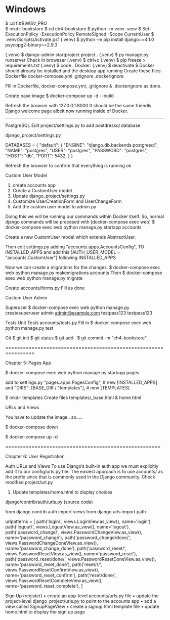 # Windows

$ cd f:\#B\WSV_PRO\
$ mkdir bookstore
$ cd ch4-bookstore
$ python -m venv .venv
$ Set-ExecutionPolicy -ExecutionPolicy RemoteSigned -Scope CurrentUser
$ .venv\Scripts\Activate.ps1
(.venv) $ python -m pip install django~=4.1.0 psycopg2-binary==2.9.3

(.venv) $ django-admin startproject project .
(.venv) $ py manage.py runserver
Check in broweser
(.venv) $ ctrl+c
(.venv) $ pip freeze > requirements.txt
(.venv) $ code .
Docker:
(.venv) $ deactivate
$
Docker should already be installed and the desktop app running
Create these files:
Dockerfile
docker-compose.yml
.gitignore
.dockerignore

FIll in Dockerfile, docker-compose.yml, .gitignore & .dockerignore as done.

Create base image
$ docker-compose up -d --build

Refresh the browser with 127.0.0.1:8000
It should be the same friendly Django welcome page albeit now running inside of Docker.

---

PostgreSQL
Edit project/settings.py to add postdressql database

django_project/settings.py

DATABASES = {
  "default": {
    "ENGINE": "django.db.backends.postgresql",
    "NAME": "postgres",
    "USER": "postgres",
    "PASSWORD": "postgres",
    "HOST": "db",
    "PORT": 5432,
  }
}

Refresh the browser to confirm that everything is running ok

Custom User Model

1. create accounts app
2. Create a CustomUser model
3. Update django_project/settings.py
4. Customize UserCreationForm and UserChangeForm
5. Add the custom user model to admin.py

Doing this we will be running our commands within Docker itself.
So, normal django commands will be precesed with [docker-compose exec web]
$ docker-compose exec web python manage.py startapp accounts

Create a new CustomUser model which extends AbstractUser.

Then edit settings.py adding "accounts.apps.AccountsConfig", TO INSTALLED_APPS
and add this [AUTH_USER_MODEL = "accounts.CustomUser"] following INSTALLED_APPS

Now we can create a migrations for the changes.
$ docker-compose exec web python manage.py makemigrations accounts
Then
$ docker-compose exec web python manage.py migrate

Create accounts/forms.py
Fill as done

Custom User Admin

Superuser
$ docker-compose exec web python manage.py createsuperuser
admin
admin@example.com
testpass123
testpass123


Tests
Unit Tests
accounts/tests.py   Fill in
$ docker-compose exec web python manage.py test

Git
$ git init
$ git status
$ git add .
$ git commit -m "ch4-bookstore"

================================================================

Chapter 5: Pages App

$ docker-compose exec web python manage.py startapp pages

add to settings.py
  "pages.apps.PagesConfig", # new [INSTALLED_APPS]
and
  "DIRS": [BASE_DIR / "templates"], # new [TEMPLATES]

$ mkdir templates
Create files templates/_base.html & home.html

URLs and Views

You have to update the image.. so.....

$ docker-compose down

$ docker-compose up -d

=====================================================

Chapter 6: User Registration

Auth URLs and Views
To use Django’s built-in auth app we must explicitly add it to our config/urls.py file. The easiest
approach is to use accounts/ as the prefix since that is commonly used in the Django community.
Check modified project/url.py

1. Update templates/home.html to display choices

django/contrib/auth/urls.py (source code)

from django.contrib.auth import views
from django.urls import path

urlpatterns = [
  path('login/', views.LoginView.as_view(), name='login'),
  path('logout/', views.LogoutView.as_view(), name='logout'),
  path('password_change/', views.PasswordChangeView.as_view(),
    name='password_change'),
  path('password_change/done/', views.PasswordChangeDoneView.as_view(),
    name='password_change_done'),
  path('password_reset/', views.PasswordResetView.as_view(),
    name='password_reset'),
  path('password_reset/done/', views.PasswordResetDoneView.as_view(),
    name='password_reset_done'),
  path('reset/<uidb64>/<token>/', views.PasswordResetConfirmView.as_view(),
    name='password_reset_confirm'),
  path('reset/done/', views.PasswordResetCompleteView.as_view(),
    name='password_reset_complete'),
]

Sign Up (register)
• create an app-level accounts/urls.py file
• update the project-level django_project/urls.py to point to the accounts app
• add a view called SignupPageView
• create a signup.html template file
• update home.html to display the sign up page
